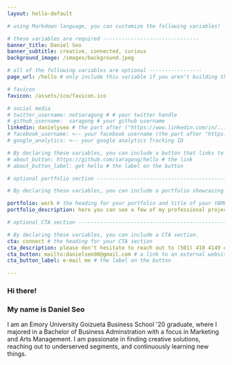 ```yaml
---
layout: hello-default

# using Markdown language, you can customize the following variables!

# these variables are required -------------------------------
banner_title: Daniel Seo
banner_subtitle: creative, connected, curious
background_image: /images/background.jpeg

# all of the following variables are optional -----------------
page_url: /hello # only include this variable if you aren't building the page to your primary domain 

# favicon
favicon: /assets/ico/favicon.ico

# social media
# twitter_username: notsaragong # # your twitter handle
# github_username:  saragong # your github username
linkedin: danielyseo # the part after ("https://www.linkedin.com/in/...")
# facebook_username: <-- your facebook username (the part after "https://www.facebook.com/...")
# google_analytics: <-- your google analytics Tracking ID

# By declaring these variables, you can include a button that links to an external website or to media.
# about_button: https://github.com/saragong/hello # the link
# about_button_label: get hello # the label on the button

# optional portfolio section ------------------------------------------

# By declaring these variables, you can include a portfolio showcasing your work and organize your portfolio's items into a custom layout, all without adding any CSS. In addition, you must 1) create an HTML file in the_includes folder for each project with the text you'd like to display, and 2) create a YAML file in the _data folder describing the order in which each project should be shown and categorized. See `/includes/example.html` and `/_data/work.yml` for examples.

portfolio: work # the heading for your portfolio and title of your YAML file
portfolio_description: here you can see a few of my professional projects and artistic works

# optional CTA section --------------------------------------------------

# By declaring these variables, you can include a CTA section.
cta: connect # the heading for your CTA section
cta_description: please don't hesitate to reach out to (501) 410 4149 or danielseo98@gmail.com. # a description to be desplayed below the heading and above the content
cta_button: mailto:danielseo98@gmail.com # a link to an external website or to media
cta_button_label: e-mail me # the label on the button

---			
```

[//]: # (write a bit about yourself here)
### Hi there!  

### My name is **Daniel Seo**
  
I am an Emory University Goizueta Business School '20 graduate, where I majored in a Bachelor of Business Adminstration with a focus in Marketing and Arts Management. I am passionate in finding creative solutions, reaching out to underserved segments, and continuously learning new things.
  
